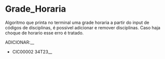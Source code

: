 # Grade_Horaria
Algoritmo que printa no terminal uma grade horaria a partir do input de códigos de disciplinas, é possivel adicionar e remover disciplinas. Caso haja choque de horario esse erro é tratado.

ADICIONAR:__
+ CIC00002 34T23__


